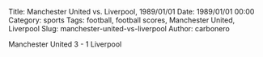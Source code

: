 Title: Manchester United vs. Liverpool, 1989/01/01
Date: 1989/01/01 00:00
Category: sports
Tags: football, football scores, Manchester United, Liverpool
Slug: manchester-united-vs-liverpool
Author: carbonero


Manchester United 3 - 1 Liverpool
